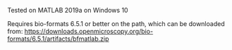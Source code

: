 
Tested on MATLAB 2019a on Windows 10

Requires bio-formats 6.5.1 or better on the path, which can be downloaded from:
https://downloads.openmicroscopy.org/bio-formats/6.5.1/artifacts/bfmatlab.zip

